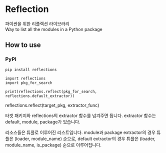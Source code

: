# Reflection
파이썬을 위한 리플렉션 라이브러리  
Way to list all the modules in a Python package

## How to use
### PyPI
~~~
pip install reflections
~~~
~~~
import reflections
import pkg_for_search

print(reflections.reflect(pkg_for_search, reflections.default_extractor))
~~~
reflections.reflect(target_pkg, extractor_func)

타겟 패키지와 reflections의 extractor 함수를 넘겨주면 됩니다. extractor 함수는 default, module, package가 있습니다.

리소스들은 튜플로 이루어진 리스트입니다. module과 package extractor의 경우 튜플은 (loader, module_name) 순으로, default extractor의 경우 튜플은 (loader, module_name, is_package) 순으로 이루어집니다.
